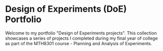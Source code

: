 # Design of Experiments (DoE) Portfolio

Welcome to my portfolio "Design of Experiments projects". This collection showcases a series of projects I completed during my final year of college as part of the MTH8301 course - Planning and Analysis of Experiments.
